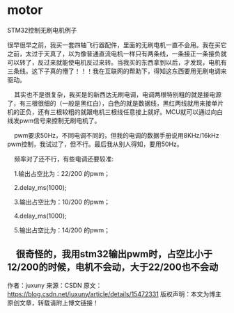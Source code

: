 # motor
STM32控制无刷电机例子


 很早很早之前，我买一套四轴飞行器配件，里面的无刷电机一直不会用。我在买它之前，太过于天真了，以为像普通直流电机一样只有两条线，一条接正一条接负就可以转了，反过来就能使电机反过来转。当我买的东西拿到以后，才发现，电机有三条线。这下子真的懵了！！！我在互联网的帮助下，得知这东西要用无刷电调来驱动。

    其实也不是很复杂，我买是的新西达无刷电调，电调两根特别粗的就是接电源了，有三根很细的（一般是黑红白），白色的就是数据线，黑红两线就用来接单片机的正负，还有三根较粗的就跟电机三根线任意接上就好。MCU就可以通过向白线发pwm信号来控制无刷电机了。

    pwm要求50Hz，不同电调不同的，但我的电调的数据手册说用8KHz/16kHz pwm控制，我试过了，但不行。最后我从别人得知，要用50Hz。

    频率对了还不行，有些电调还要较准:

    1.输出占空比为：22/200 的pwm；

    2.delay_ms(1000);

    3.输出占空比为：10/200 的pwm；

    4.delay_ms(1000);

    5.输出占空比为：14/200 的pwm；



    很奇怪的，我用stm32输出pwm时，占空比小于12/200的时候，电机不会动，大于22/200也不会动
--------------------- 
作者：juxuny 
来源：CSDN 
原文：https://blog.csdn.net/juxuny/article/details/15472331 
版权声明：本文为博主原创文章，转载请附上博文链接！
